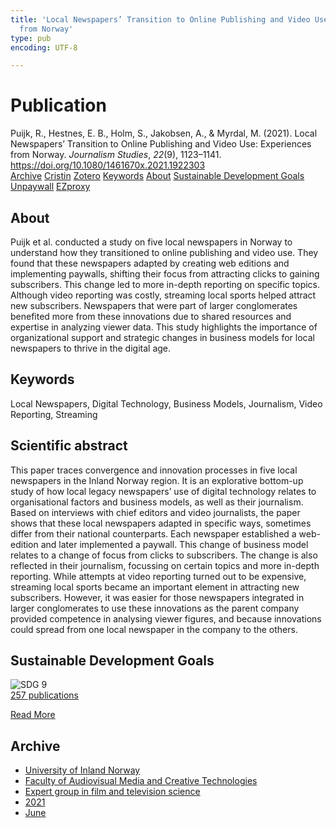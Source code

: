 ```yaml
---
title: 'Local Newspapers’ Transition to Online Publishing and Video Use: Experiences
  from Norway'
type: pub
encoding: UTF-8

---
```

<h1>Publication</h1>
<article id="csl-bib-container-7F2R2BPD" class="csl-bib-container">
  <div class="csl-bib-body"> <div class="csl-entry">Puijk, R., Hestnes, E. B., Holm, S., Jakobsen, A., &#38; Myrdal, M. (2021). Local Newspapers’ Transition to Online Publishing and Video Use: Experiences from Norway. <i>Journalism Studies</i>, <i>22</i>(9), 1123–1141. <a href="https://doi.org/10.1080/1461670x.2021.1922303">https://doi.org/10.1080/1461670x.2021.1922303</a></div> </div>
  <div class="csl-bib-buttons">
    <a href="#taxonomy-article-7F2R2BPD" alt="archive" class="csl-bib-button">Archive</a>
    <a href="https://app.cristin.no/results/show.jsf?id=1915257" alt="Cristin" class="csl-bib-button">Cristin</a>
    <a href="http://zotero.org/groups/5881554/items/7F2R2BPD" alt="Zotero" class="csl-bib-button">Zotero</a>
    <a href="#keywords-article-7F2R2BPD" alt="keywords" class="csl-bib-button">Keywords</a>
    <a href="#about-article-7F2R2BPD" alt="about_pub" class="csl-bib-button">About</a>
    <a href="#sdg-article-7F2R2BPD" alt="sdg" class="csl-bib-button">Sustainable Development Goals</a>
    <a href="https://doi.org/10.1080/1461670x.2021.1922303" alt="Unpaywall" class="csl-bib-button">Unpaywall</a>
    <a href="https://doi.org/10.1080/1461670x.2021.1922303" alt="EZproxy" class="csl-bib-button">EZproxy</a>
  </div>
  <div id="csl-bib-meta-container-7F2R2BPD"></div>
</article>
<div id="csl-bib-meta-7F2R2BPD" class="csl-bib-meta">
  <article id="about-article-7F2R2BPD" class="about_pub-article">
    <h1>About</h1>
    Puijk et al. conducted a study on five local newspapers in Norway to understand how they transitioned to online publishing and video use. They found that these newspapers adapted by creating web editions and implementing paywalls, shifting their focus from attracting clicks to gaining subscribers. This change led to more in-depth reporting on specific topics. Although video reporting was costly, streaming local sports helped attract new subscribers. Newspapers that were part of larger conglomerates benefited more from these innovations due to shared resources and expertise in analyzing viewer data. This study highlights the importance of organizational support and strategic changes in business models for local newspapers to thrive in the digital age.
  </article>
  <article id="keywords-article-7F2R2BPD" class="keywords-article">
    <h1>Keywords</h1>
    Local Newspapers, Digital Technology, Business Models, Journalism, Video Reporting, Streaming
  </article>
  <article id="abstract-article-7F2R2BPD" class="abstract-article">
    <h1>Scientific abstract</h1>
    This paper traces convergence and innovation processes in five local newspapers in the Inland Norway region. It is an explorative bottom-up study of how local legacy newspapers’ use of digital technology relates to organisational factors and business models, as well as their journalism. Based on interviews with chief editors and video journalists, the paper shows that these local newspapers adapted in specific ways, sometimes differ from their national counterparts. Each newspaper established a web-edition and later implemented a paywall. This change of business model relates to a change of focus from clicks to subscribers. The change is also reflected in their journalism, focussing on certain topics and more in-depth reporting. While attempts at video reporting turned out to be expensive, streaming local sports became an important element in attracting new subscribers. However, it was easier for those newspapers integrated in larger conglomerates to use these innovations as the parent company provided competence in analysing viewer figures, and because innovations could spread from one local newspaper in the company to the others.
  </article>
  <article id="sdg-article-7F2R2BPD" class="sdg-article">
    <h1>Sustainable Development Goals</h1>
    <div class="sdg-container"><div id="sdg9" class="sdg">
        <img src="{{< params subfolder >}}images/sdg/sdg09_en.png" class="image" alt="SDG 9">
        <div class="sdg-overlay">
          <a href="/en/archive/?key=?sdg=9#archive" class="sdg-publication-count"><span>257</span> publications</a>
          <p><a href="https://sdgs.un.org/goals/goal9" class="sdg-read-more">Read More</a></p>
        </div>
      </div></div>
  </article>
  <article id="taxonomy-article-7F2R2BPD" class="taxonomy-article">
    <h1>Archive</h1>
    <ul>
      <li>
        <a href="/en/archive/?key=3DCRN523">University of Inland Norway</a>
      </li>
      <li>
        <a href="/en/archive/?key=8XUDF4FD">Faculty of Audiovisual Media and Creative Technologies</a>
      </li>
      <li>
        <a href="/en/archive/?key=GP9PM6PG">Expert group in film and television science</a>
      </li>
      <li>
        <a href="/en/archive/?key=7C5UHWZA">2021</a>
      </li>
      <li>
        <a href="/en/archive/?key=GU3ZCFHN">June</a>
      </li>
    </ul>
  </article>
</div>

